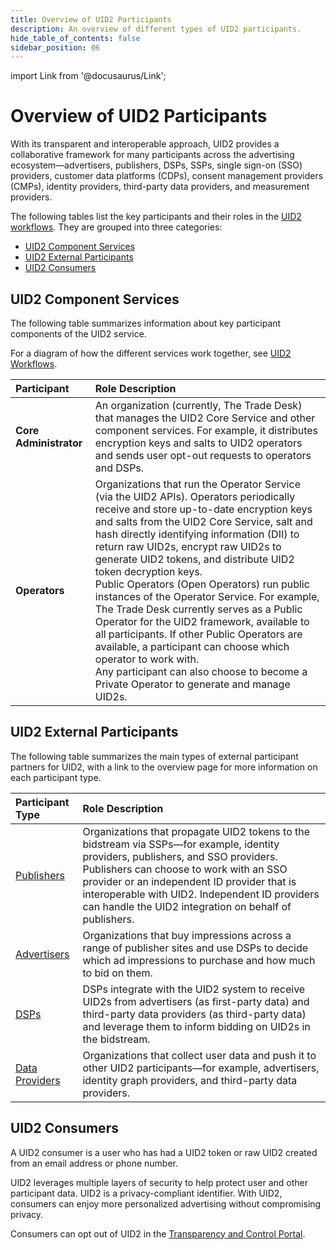 ```yaml
---
title: Overview of UID2 Participants
description: An overview of different types of UID2 participants.
hide_table_of_contents: false
sidebar_position: 06
---
```


import Link from '@docusaurus/Link';

# Overview of UID2 Participants

With its transparent and interoperable approach, UID2 provides a collaborative framework for many participants across the advertising ecosystem—advertisers, publishers, DSPs, SSPs, single sign-on (SSO) providers, customer data platforms (CDPs), consent management providers (CMPs), identity providers, third-party data providers, and measurement providers.

The following tables list the key participants and their roles in the [UID2 workflows](../ref-info/uid-workflows.md). They are grouped into three categories:

- [UID2 Component Services](#uid2-component-services)
- [UID2 External Participants](#uid2-external-participants)
- [UID2 Consumers](#uid2-consumers)

## UID2 Component Services

The following table summarizes information about key participant components of the UID2 service.

For a diagram of how the different services work together, see [UID2 Workflows](../ref-info/uid-workflows.md).

| Participant | Role Description |
| :--- | :--- |
| **Core Administrator** | An organization (currently, The Trade Desk) that manages the UID2 Core Service and other component services. For example, it distributes encryption keys and salts to UID2 operators and sends user opt-out requests to operators and DSPs. |
| **Operators** | Organizations that run the <Link href="../ref-info/glossary-uid#gl-operator-service">Operator Service</Link> (via the UID2 APIs). Operators periodically receive and store up-to-date encryption keys and salts from the UID2 Core Service, salt and hash <Link href="../ref-info/glossary-uid#gl-dii">directly identifying information (DII)</Link> to return raw UID2s, encrypt raw UID2s to generate UID2 tokens, and distribute UID2 token decryption keys.<br/>Public Operators (Open Operators) run public instances of the Operator Service. For example, The Trade Desk currently serves as a Public Operator for the UID2 framework, available to all participants. If other Public Operators are available, a participant can choose which operator to work with.<br/>Any participant can also choose to become a Private Operator to generate and manage UID2s. |

## UID2 External Participants

The following table summarizes the main types of external participant partners for UID2, with a link to the overview page for more information on each participant type.

| Participant Type | Role Description |
| :--- | :--- |
| [Publishers](overview-publishers.md) | Organizations that propagate UID2 tokens to the bidstream via SSPs—for example, identity providers, publishers, and SSO providers. Publishers can choose to work with an SSO provider or an independent ID provider that is interoperable with UID2. Independent ID providers can handle the UID2 integration on behalf of publishers. |
| [Advertisers](overview-advertisers.md) | Organizations that buy impressions across a range of publisher sites and use DSPs to decide which ad impressions to purchase and how much to bid on them. |
| [DSPs](overview-dsps.md) | DSPs integrate with the UID2 system to receive UID2s from advertisers (as first-party data) and third-party data providers (as third-party data) and leverage them to inform bidding on UID2s in the bidstream. |
| [Data Providers](overview-data-providers.md) | Organizations that collect user data and push it to other UID2 participants&#8212;for example, advertisers, identity graph providers, and third-party data providers. |

## UID2 Consumers

A UID2 consumer is a user who has had a UID2 token or raw UID2 created from an email address or phone number.

UID2 leverages multiple layers of security to help protect user and other participant data. UID2 is a privacy-compliant identifier. With UID2, consumers can enjoy more personalized advertising without compromising privacy.

Consumers can opt out of UID2 in the [Transparency and Control Portal](https://www.transparentadvertising.com/).
